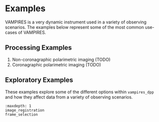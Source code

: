 # Examples

VAMPIRES is a very dynamic instrument used in a variety of observing scenarios. The examples below represent some of the most common use-cases of VAMPIRES.

## Processing Examples

1. Non-coronagraphic polarimetric imaging (TODO)
2. Coronagraphic polarimetric imaging (TODO)

## Exploratory Examples

These examples explore some of the different options within `vampires_dpp` and how they affect data from a variety of observing scenarios.


```{toctree}
:maxdepth: 1
image_registration
frame_selection
```
